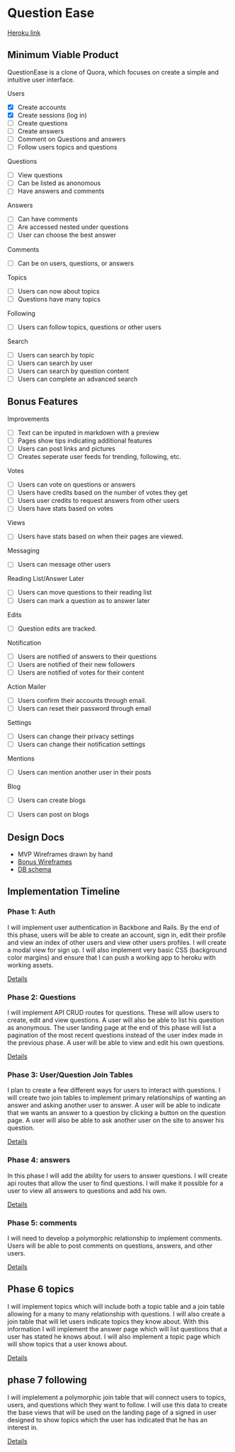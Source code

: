# Question Ease

[Heroku link][heroku]

[heroku]: https://questionease.herokuapp.com/

## Minimum Viable Product
QuestionEase is a clone of Quora, which focuses on create a simple and intuitive user interface.

Users
- [X] Create accounts
- [X] Create sessions (log in)
- [ ] Create questions
- [ ] Create answers
- [ ] Comment on Questions and answers
- [ ] Follow users topics and questions

Questions
- [ ] View questions
- [ ] Can be listed as anonomous
- [ ] Have answers and comments

Answers
- [ ] Can have comments
- [ ] Are accessed nested under questions
- [ ] User can choose the best answer

Comments
- [ ] Can be on users, questions, or answers

Topics
- [ ] Users can now about topics
- [ ] Questions have many topics

Following
- [ ] Users can follow topics, questions or other users

Search
- [ ] Users can search by topic
- [ ] Users can search by user
- [ ] Users can search by question content
- [ ] Users can complete an advanced search

## Bonus Features

Improvements
- [ ] Text can be inputed in markdown with a preview
- [ ] Pages show tips indicating additional features
- [ ] Users can post links and pictures
- [ ] Creates seperate user feeds for trending, following, etc.

Votes
- [ ] Users can vote on questions or answers
- [ ] Users have credits based on the number of votes they get
- [ ] Users user credits to request answers from other users
- [ ] Users have stats based on votes

Views
- [ ] Users have stats based on when their pages are viewed.

Messaging
- [ ] Users can message other users

Reading List/Answer Later
- [ ] Users can move questions to their reading list
- [ ] Users can mark a question as to answer later

Edits
- [ ] Question edits are tracked.

Notification
- [ ] Users are notified of answers to their questions
- [ ] Users are notified of their new followers
- [ ] Users are notified of votes for their content

Action Mailer
- [ ] Users confirm their accounts through email.
- [ ] Users can reset their password through email

Settings
- [ ] Users can change their privacy settings
- [ ] Users can change their notification settings

Mentions
- [ ] Users can mention another user in their posts

Blog
- [ ] Users can create blogs
- [ ] Users can post on blogs


## Design Docs
* MVP Wireframes drawn by hand
* [Bonus Wireframes][views]
* [DB schema][schema]

[views]: ./docs/views.md
[schema]: ./docs/schema.md

## Implementation Timeline

### Phase 1: Auth
I will implement user authentication in Backbone and Rails. By the end of this phase, users will be able to create an account, sign in, edit their profile and view an index of other users and view other users profiles. I will create a modal view for sign up. I will also implement very basic CSS (background color margins) and ensure that I can push a working app to heroku with working assets.

[Details][phase-one]

### Phase 2: Questions
I will implement API CRUD routes for questions. These will allow users to create, edit and view questions. A user will also be able to list his question as anonymous. The user landing page at the end of this phase will list a pagination of the most recent questions instead of the user index made in the previous phase. A user will be able to view and edit his own questions.

[Details][phase-two]

### Phase 3: User/Question Join Tables

I plan to create a few different ways for users to interact with questions. I will create two join tables to implement primary relationships of wanting an answer and asking another user to answer. A user will be able to indicate that we wants an answer to a question by clicking a button on the question page. A user will also be able to ask another user on the site to answer his question.

[Details][phase-three]

### Phase 4: answers
In this phase I will add the ability for users to answer questions. I will create api routes that allow the user to find questions. I will make it possible for a user to view all answers to questions and add his own.

[Details][phase-four]

### Phase 5: comments
I will need to develop a polymorphic relationship to implement comments. Users will be able to post comments on questions, answers, and other users.

[Details][phase-five]


## Phase 6 topics
I will implement topics which will include both a topic table and a join table allowing for a many to many relationship with questions. I will also create a join table that will let users indicate topics they know about. With this information I will implement the answer page which will list questions that a user has stated he knows about. I will also implement a topic page which will show topics that a user knows about.

[Details][phase-six]

## phase 7 following
I will implelement a polymorphic join table that will connect users to topics, users, and questions which they want to follow. I will use this data to create the base views that will be used on the landing page of a signed in user designed to show topics which the user has indicated that he has an interest in.

[Details][phase-seven]


[phase-one]: ./docs/phases/phase1.md
[phase-two]: ./docs/phases/phase2.md
[phase-three]: ./docs/phases/phase3.md
[phase-four]: ./docs/phases/phase4.md
[phase-five]: ./docs/phases/phase5.md
[phase-six]: ./docs/phases/phase6.md
[phase-seven]: ./docs/phases/phase7.md
